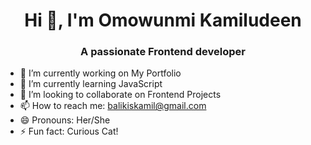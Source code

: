 <h1 align="center">Hi 👋, I'm Omowunmi Kamiludeen</h1>
<h3 align="center">A passionate Frontend developer</h3>


- 🔭 I’m currently working on My Portfolio
- 🌱 I’m currently learning JavaScript
- 👯 I’m looking to collaborate on Frontend Projects
- 📫 How to reach me: balikiskamil@gmail.com
- 😄 Pronouns: Her/She
- ⚡ Fun fact: Curious Cat!

